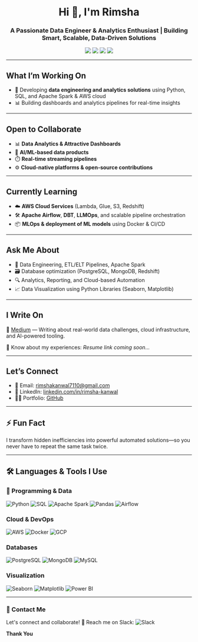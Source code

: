 <h1 align="center">Hi 👋, I'm Rimsha</h1>
<h3 align="center"> A Passionate Data Engineer & Analytics Enthusiast | Building Smart, Scalable, Data-Driven Solutions</h3>

<p align="center">
  <a href="mailto:rimshakanwal7110@gmail.com"><img src="https://img.shields.io/badge/Email-rimshakanwal7110@gmail.com-red?style=flat-square&logo=gmail"></a>
  <a href="https://linkedin.com/in/rimsha-kanwal-02a664309/" target="_blank"><img src="https://img.shields.io/badge/LinkedIn-Rimsha%20Kanwal-blue?style=flat-square&logo=linkedin"></a>
  <a href="https://github.com/RimshaKanwal0" target="_blank"><img src="https://img.shields.io/badge/GitHub-RimshaKanwal0-black?style=flat-square&logo=github"></a>
  <a href="https://medium.com/@rimshakanwal7110" target="_blank"><img src="https://img.shields.io/badge/Medium-@rimshakanwal7110-black?style=flat-square&logo=medium"></a>
</p>

---

##  What I’m Working On

- 🔭 Developing **data engineering and analytics solutions** using Python, SQL, and Apache Spark & AWS cloud
- 📊 Building dashboards and analytics pipelines for real-time insights

---

##  Open to Collaborate

- 📊 **Data Analytics & Attractive Dashboards**
- 🤖 **AI/ML-based data products**  
- ⏱️ **Real-time streaming pipelines**  
- ⚙️ **Cloud-native platforms & open-source contributions**


---
##  Currently Learning

- ☁️ **AWS Cloud Services** (Lambda, Glue, S3, Redshift)  
- 🛠️ **Apache Airflow**, **DBT**, **LLMOps**, and scalable pipeline orchestration  
- 📦 **MLOps & deployment of ML models** using Docker & CI/CD

---

##  Ask Me About

- 🧠 Data Engineering, ETL/ELT Pipelines, Apache Spark  
- 🗃️ Database optimization (PostgreSQL, MongoDB, Redshift)  
- 🔍 Analytics, Reporting, and Cloud-based Automation  
- 📈 Data Visualization using Python Libraries (Seaborn, Matplotlib)

---

##  I Write On

📝 [Medium](https://medium.com/@rimshakanwal7110) — Writing about real-world data challenges, cloud infrastructure, and AI-powered tooling.

📄 Know about my experiences: *Resume link coming soon...*

---

##  Let’s Connect

- 📧 Email: [rimshakanwal7110@gmail.com](mailto:rimshakanwal7110@gmail.com)  
- 🔗 LinkedIn: [linkedin.com/in/rimsha-kanwal](https://www.linkedin.com/in/rimsha-kanwal-02a664309/)  
- 👨‍💻 Portfolio: [GitHub](https://github.com/RimshaKanwal0)

---

## ⚡ Fun Fact

I transform hidden inefficiencies into powerful automated solutions—so you never have to repeat the same task twice.

---

## 🛠️ Languages & Tools I Use

### 🧠 Programming & Data

![Python](https://img.shields.io/badge/Python-3670A0?style=flat&logo=python&logoColor=white)
![SQL](https://img.shields.io/badge/SQL-336791?style=flat&logo=postgresql&logoColor=white)
![Apache Spark](https://img.shields.io/badge/Spark-FDEE21?style=flat&logo=apachespark&logoColor=black)
![Pandas](https://img.shields.io/badge/Pandas-150458?style=flat&logo=pandas)
![Airflow](https://img.shields.io/badge/Airflow-017CEE?style=flat&logo=apacheairflow)

###  Cloud & DevOps

![AWS](https://img.shields.io/badge/AWS-232F3E?style=flat&logo=amazonaws&logoColor=white)
![Docker](https://img.shields.io/badge/Docker-0db7ed?style=flat&logo=docker&logoColor=white)
![GCP](https://img.shields.io/badge/GCP-4285F4?style=flat&logo=googlecloud&logoColor=white)

###  Databases

![PostgreSQL](https://img.shields.io/badge/PostgreSQL-336791?style=flat&logo=postgresql&logoColor=white)
![MongoDB](https://img.shields.io/badge/MongoDB-4EA94B?style=flat&logo=mongodb&logoColor=white)
![MySQL](https://img.shields.io/badge/MySQL-4479A1?style=flat&logo=mysql&logoColor=white)

### Visualization

![Seaborn](https://img.shields.io/badge/Seaborn-011C26?style=flat&logo=python)
![Matplotlib](https://img.shields.io/badge/Matplotlib-11557C?style=flat&logo=python)
![Power BI](https://img.shields.io/badge/PowerBI-F2C811?style=flat&logo=powerbi)


---

### 💬 Contact Me
Let's connect and collaborate!
📨 Reach me on Slack: 
![Slack](https://img.shields.io/badge/Contact%20me%20with-Slack-4A154B?style=flat&logo=slack)

**Thank You** 
